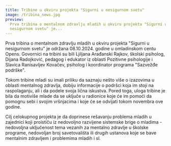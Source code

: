 ```yaml
---
title: Tribine u okviru projekta "Sigurni u nesigurnom svetu"
image: /tribina_news.jpg
preview:
  Prva tribina o mentalnom zdravlju mladih u okviru projekta "Sigurni u
  nesigurnom svetu" je...
---
```


Prva tribina o mentalnom zdravlju mladih u okviru projekta "Sigurni u nesigurnom
svetu" je održana 08.10.2024. godine u omladinskom centu Opens. Govornici na
tribini su bili Ljiljana Arađanski Rajkov, školski psiholog, Dijana Radojković,
pedagog i edukator iz oblasti Pozitivne psihologije i Slavica Ranisavljev
Kovačev, psiholog i koordinator programa "Sazvežđe podrške".

Tokom tribine mladi su imali priliku da saznaju nešto više o izazovima u oblasti
mentalnog zdravlja, dobiju informacije o podršci koja im stoji na raspolaganju,
ali i da podele svoja lična iskustva. Pored toga, uloga tribine je bila da
motiviše mlade da se uključe u radionice koje će im pomoći da pomognu sebi i
svojim vršnjacima i koje će se odvijati tokom novembra ove godine.

Cilj celokupnog projekta je da doprinese rešavanju problema mladih u zajednici
koji proističu iz nedovoljno razvijene sistemske brige o mladima - nedovoljna
uključenost tema vezanih za mentalno zdravlje u školske programe, nedovoljan
broj savetovališta ili drugih ustanova koje se bave mentalnim zdravljem i
problemima mladih i sl.
